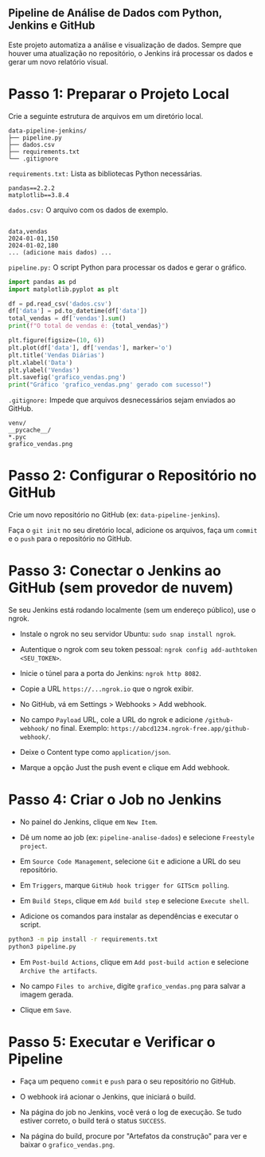 ## Pipeline de Análise de Dados com Python, Jenkins e GitHub
Este projeto automatiza a análise e visualização de dados. Sempre que houver uma atualização no repositório, o Jenkins irá processar os dados e gerar um novo relatório visual.

# Passo 1: Preparar o Projeto Local
Crie a seguinte estrutura de arquivos em um diretório local.
````
data-pipeline-jenkins/
├── pipeline.py
├── dados.csv
├── requirements.txt
└── .gitignore
````
`requirements.txt:` Lista as bibliotecas Python necessárias.
````
pandas==2.2.2
matplotlib==3.8.4
````
`dados.csv:` O arquivo com os dados de exemplo.

````Snippet de código

data,vendas
2024-01-01,150
2024-01-02,180
... (adicione mais dados) ...
````
`pipeline.py:` O script Python para processar os dados e gerar o gráfico.

````Python
import pandas as pd
import matplotlib.pyplot as plt

df = pd.read_csv('dados.csv')
df['data'] = pd.to_datetime(df['data'])
total_vendas = df['vendas'].sum()
print(f"O total de vendas é: {total_vendas}")

plt.figure(figsize=(10, 6))
plt.plot(df['data'], df['vendas'], marker='o')
plt.title('Vendas Diárias')
plt.xlabel('Data')
plt.ylabel('Vendas')
plt.savefig('grafico_vendas.png')
print("Gráfico 'grafico_vendas.png' gerado com sucesso!")
````
`.gitignore:` Impede que arquivos desnecessários sejam enviados ao GitHub.
````
venv/
__pycache__/
*.pyc
grafico_vendas.png
````
# Passo 2: Configurar o Repositório no GitHub
Crie um novo repositório no GitHub (ex: `data-pipeline-jenkins`).

Faça o `git init` no seu diretório local, adicione os arquivos, faça um `commit` e o `push` para o repositório no GitHub.

# Passo 3: Conectar o Jenkins ao GitHub (sem provedor de nuvem)
Se seu Jenkins está rodando localmente (sem um endereço público), use o ngrok.

- Instale o ngrok no seu servidor Ubuntu: `sudo snap install ngrok`.

- Autentique o ngrok com seu token pessoal: `ngrok config add-authtoken <SEU_TOKEN>`.

- Inicie o túnel para a porta do Jenkins: `ngrok http 8082`.

- Copie a URL `https://...ngrok.io` que o ngrok exibir.

- No GitHub, vá em Settings > Webhooks > Add webhook.

- No campo `Payload` URL, cole a URL do ngrok e adicione `/github-webhook/` no final. Exemplo: `https://abcd1234.ngrok-free.app/github-webhook/`.

- Deixe o Content type como `application/json`.

- Marque a opção Just the push event e clique em Add webhook.

# Passo 4: Criar o Job no Jenkins

- No painel do Jenkins, clique em `New Item`.

- Dê um nome ao job (ex: `pipeline-analise-dados`) e selecione `Freestyle project`.

- Em `Source Code Management`, selecione `Git` e adicione a URL do seu repositório.

- Em `Triggers`, marque `GitHub hook trigger for GITScm polling`.

- Em `Build Steps`, clique em `Add build step` e selecione `Execute shell`.

- Adicione os comandos para instalar as dependências e executar o script.

````Bash
python3 -m pip install -r requirements.txt
python3 pipeline.py
````
- Em `Post-build Actions`, clique em `Add post-build action` e selecione `Archive the artifacts`.

- No campo `Files to archive`, digite `grafico_vendas.png` para salvar a imagem gerada.

- Clique em `Save`.

# Passo 5: Executar e Verificar o Pipeline

- Faça um pequeno `commit` e `push` para o seu repositório no GitHub.

- O webhook irá acionar o Jenkins, que iniciará o build.

- Na página do job no Jenkins, você verá o log de execução. Se tudo estiver correto, o build terá o status `SUCCESS`.

- Na página do build, procure por "Artefatos da construção" para ver e baixar o `grafico_vendas.png`.
